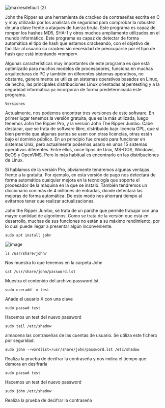 ![maxresdefault (2)](https://user-images.githubusercontent.com/101933399/196845951-b5e1241f-30b6-47f2-b20c-35f503224819.jpg)

John the Ripper es una herramienta de crackeo de contraseñas escrita en C y muy utilizada por los analistas de seguridad para comprobar la robustez de una clave frente a ataques de fuerza bruta. Este programa es capaz de romper los hashes MD5, SHA-1 y otros muchos ampliamente utilizados en el mundo informático. Este programa es capaz de detectar de forma automática el tipo de hash que estamos crackeando, con el objetivo de facilitar al usuario su crackeo sin necesidad de preocuparse por el tipo de hash que está intentando «romper».

Algunas características muy importantes de este programa es que está optimizado para muchos modelos de procesadores, funciona en muchas arquitecturas de PC y también en diferentes sistemas operativos, no obstante, generalmente se utiliza en sistemas operativos basados en Linux, de hecho, las principales distribuciones Linux orientadas al pentesting y a la seguridad informática ya incorporan de forma predeterminada este programa.

    Versiones

Actualmente, nos podemos encontrar tres versiones de este software. En primer lugar tenemos la versión gratuita, que es la más utilizada, luego tenemos John the Ripper Pro, y la versión John The Ripper Jumbo. Cabe destacar, que se trata de software libre, distribuido bajo licencia GPL, que si bien permite que algunas partes se usen con otras licencias, otras están bajo el dominio público. En un principio fue creado para funcionar en sistemas Unix, pero actualmente podemos usarlo en unos 15 sistemas operativos diferentes. Entre ellos, once tipos de Unix, MS-DOS, Windows, BeOS y OpenVMS. Pero lo más habitual es encontrarlo en las distribuciones de Linux.

Si hablamos de la versión Pro, obviamente tendremos algunas ventajas frente a la gratuita. Por ejemplo, en esta versión de pago nos detectará de forma automática cualquier mejora en la tecnología que soporte el procesador de la máquina en la que se instaló. También tendremos un diccionario con más de 4 millones de entradas, donde detectará las mejoras de forma automática. De este modo nos ahorrará tiempo al evitarnos tener que realizar actualizaciones.

John the Ripper Jumbo, se trata de un parche que permite trabajar con una mayor cantidad de algoritmos. Como se trata de la versión que está en desarrollo, muchas de sus funciones no están a su máximo rendimiento, por lo cual puede llegar a presentar algún inconveniente.

    sudo apt install john
    
![image](https://user-images.githubusercontent.com/101933399/196846612-3b21122f-cafb-46f1-a955-2a08f6f616f3.png)

    ls /usr/share/john/

Nos muestra lo que tenemos en la carpeta John

    cat /usr/share/john/password.lst
Muestra el contenido del archivo password.lst

    sudo useradd -m test
Añade el usuario X con una clave

    sudo passwd test
Hacemos un test del nuevo password

    sudo tail /etc/shadow
almacena las contraseñas de las cuentas de usuario. Se utiliza este fichero por seguridad.

    sudo john --wordlist=/usr/share/john/password.lst /etc/shadow
Realiza la prueba de decifrar la contraseña y nos indica el tiempo que demora en desifrarla

    sudo passwd test
Hacemos un test del nuevo password

    sudo john /etc/shadow
Realiza la prueba de decifrar la contraseña

